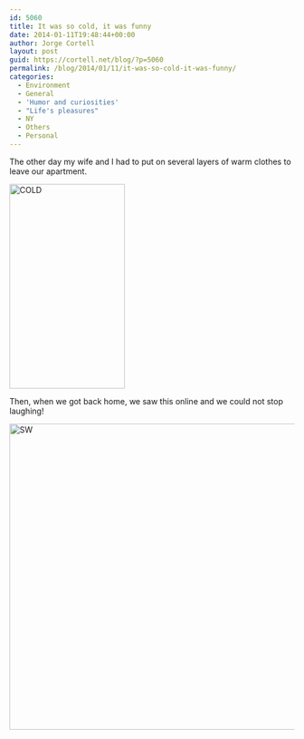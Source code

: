 ```yaml
---
id: 5060
title: It was so cold, it was funny
date: 2014-01-11T19:48:44+00:00
author: Jorge Cortell
layout: post
guid: https://cortell.net/blog/?p=5060
permalink: /blog/2014/01/11/it-was-so-cold-it-was-funny/
categories:
  - Environment
  - General
  - 'Humor and curiosities'
  - "Life's pleasures"
  - NY
  - Others
  - Personal
---
```

The other day my wife and I had to put on several layers of warm clothes to leave our apartment.

<img class="aligncenter" alt="COLD" src="https://lh6.googleusercontent.com/-OE7KzFAqTIw/UtHmGYxwA3I/AAAAAAAAOlM/prg3VuGvNPY/w204-h361-no/photo.JPG" width="204" height="361" />

Then, when we got back home, we saw this online and we could not stop laughing!

<img class="aligncenter" alt="SW" src="https://2.bp.blogspot.com/-ra9mWx4K7rI/UsqSeN-CmYI/AAAAAAAAEto/nQWYYJPrN-M/s1600/going%2Bto%2Bthe%2Bstore.jpg" width="720" height="540" />